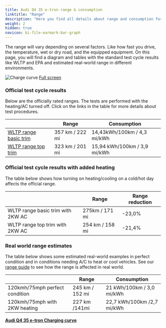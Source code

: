 ```yaml
---
title: Audi Q4 35 e-tron range & consumption
linktitle: "Range"
description: "Here you find all details about range and consumption for Audi Q4 35 e-tron."
weight: 2
hidden: true
navicon: bi-file-earmark-bar-graph
---
```

<!-- markdownlint-disable MD033 -->
<!-- markdownlint-disable MD010 -->

The range will vary depending on several factors. Like how fast you drive, the temperature, wet or dry road, and the equipped equipment. On this page, you will find a diagram and tables with the standard test cycle results like WLTP and EPA and estimated real-world range in different environments.

<img class="img-fluid" alt="Charge curve" src="../range.svg"/>
<a href="../range.svg">Full screen</a>

### Official test cycle results

Below are the officially rated ranges. The tests are performed with the heating/AC turned off. Click on the links in the table for more details about test procedures.

<div class="table-responsive">
<table class="table table-striped border">
	<thead>
		<tr>
			<th>
			</th>
			<th>
				Range
			</th>
			<th>
				Consumption
			</th>
		</tr>
	</thead>
	<tbody>
		<tr>
			<td>
				<a href="../../../../../guides/understandingrange/wltp/ ">
					WLTP range basic trim
				</a>
			</td>
			<td>
				357 km / 222 mi
			</td>
			<td>
				14,43kWh/100km / 4,3 mi/kWh
			</td>
		</tr>
		<tr>
			<td>
				<a href="../../../../../guides/understandingrange/wltp/ ">
					WLTP range top trim
				</a>
			</td>
			<td>
				323 km / 201 mi
			</td>
			<td>
				15,94 kWh/100km / 3,9 mi/kWh
			</td>
		</tr>
	</tbody>
</table>
</div>

### Official test cycle results with added heating

The table below shows how turning on heating/cooling on a cold/hot day affects the official range.

<div class="table-responsive">
<table class="table table-striped border">
	<thead>
		<tr>
			<th>
			</th>
			<th>
				Range
			</th>
			<th>
				Range reduction
			</th>
		</tr>
	</thead>
	<tbody>
		<tr>
			<td>
				WLTP range basic trim with 2KW AC
			</td>
			<td>
				 275km / 171 mi 
			</td>
			<td>
				-23,0%
			</td>
		</tr>
		<tr>
			<td>
				WLTP range top trim with 2KW AC
			</td>
			<td>
				254 km / 158 mi
			</td>
			<td>
				-21,4%
			</td>
		</tr>
	</tbody>
</table>
</div>

### Real world range estimates

The table below shows some estimated real-world examples in perfect condition and in conditions needing A/C to heat or cool vehicles. See our [range guide](../../../../../guides/understandingrange/) to see how the range is affected in real world.

<div class="table-responsive">
<table class="table table-striped border">
	<thead>
		<tr>
			<th>
			</th>
			<th>
				Range
			</th>
			<th>
				Consumption
			</th>
		</tr>
	</thead>
	<tbody>
		<tr>
			<td>
				120kmh/75mph perfect condition
			</td>
			<td>
				245 km / 152 mi
			</td>
			<td>
				21 kWh/100km / 3,0 mi/kWh
			</td>
		</tr>
		<tr>
			<td>
				120kmh/75mph with 2KW heating
			</td>
			<td>
				227 km /141mi
			</td>
			<td>
				22,7 kWh/100km /2,7 mi/kWh
			</td>
		</tr>
	</tbody>
</table>
</div>
<div class="mt-3 mb-3">
<a href="../" class="text-decoration-none text-black">
<strong><i class="bi-arrow-left"></i> Audi Q4 35 e-tron </strong>
</a>
<a href="../chargingcurve/" class="text-decoration-none text-black float-end">
<strong>Charging curve <i class="bi-arrow-right"></i></strong>
</a>
</div>
